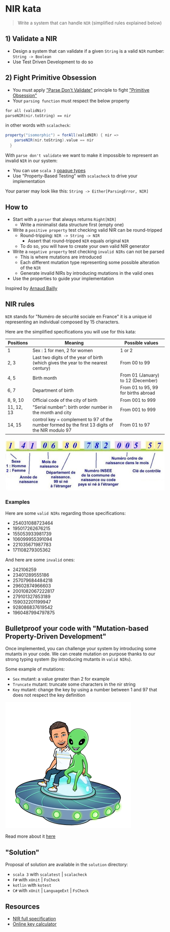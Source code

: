 # NIR kata
> Write a system that can handle `NIR` (simplified rules explained below)

## 1) Validate a NIR
- Design a system that can validate if a given `String` is a valid `NIR` number: `String -> Boolean`
- Use Test Driven Development to do so


## 2) Fight Primitive Obsession
- You must apply ["Parse Don't Validate"](https://xtrem-tdd.netlify.app/Flavours/parse-dont-validate) principle to fight ["Primitive Obsession"](https://xtrem-tdd.netlify.app/Flavours/no-primitive-types)
- Your `parsing function` must respect the below property
```text
for all (validNir)
parseNIR(nir.toString) == nir
```

in other words with `scalacheck`:

```scala
property("isomorphic") = forAll(validNIR) { nir =>
    parseNIR(nir.toString).value == nir
  }
```

With `parse don't validate` we want to make it impossible to represent an invalid `NIR` in our system:

- You can use `scala 3` [opaque types](https://docs.scala-lang.org/scala3/book/types-opaque-types.html)
- Use "Property-Based Testing" with `scalacheck` to drive your implementation

Your parser may look like this: `String -> Either[ParsingError, NIR]`

## How to
- Start with a `parser` that always returns `Right[NIR]`
  - Write a minimalist data structure first (empty one)
- Write a `positive property` test checking valid NIR can be round-tripped
  - Round-tripping: `NIR -> String -> NIR`
    - Assert that round-tripped `NIR` equals original `NIR` 
  - To do so, you will have to create your own valid NIR generator
- Write a `negative property` test checking `invalid NIRs` can not be parsed
  - This is where mutations are introduced
  - Each different mutation type representing some possible alteration of the `NIR`
  - Generate invalid NIRs by introducing mutations in the valid ones
- Use the properties to guide your implementation

Inspired by [Arnaud Bailly](https://abailly.github.io/about.html)

## NIR rules
`NIR` stands for "Numéro de sécurité sociale en France" it is a unique id representing an individual composed by 15 characters.

Here are the simplified specifications you will use for this kata:

| Positions  | Meaning                                                                                         | Possible values                     |
|------------|-------------------------------------------------------------------------------------------------|-------------------------------------|
| 1          | Sex : 1 for men, 2 for women                                                                    | 1 or 2                              |
| 2, 3       | Last two digits of the year of birth (which gives the year to the nearest century)              | From 00 to 99                       |
| 4, 5       | Birth month                                                                                     | From 01 (January) to 12 (December)  |
| 6, 7       | Department of birth                                                                             | From 01 to 95, 99 for births abroad |
| 8, 9, 10   | Official code of the city of birth                                                              | From 001 to 999                     |
| 11, 12, 13 | "Serial number": birth order number in the month and city                                       | From 001 to 999                     |
| 14, 15     | control key = complement to 97 of the number formed by the first 13 digits of the NIR modulo 97 | From 01 to 97                       |

![nir example](img/nir.jpg)

### Examples
Here are some `valid NIRs` regarding those specifications:
- 254031088723464
- 195017262676215
- 155053933981739
- 106099955391094
- 221035671987783
- 171108279305362

And here are some `invalid` ones:
- 242106259
- 23401289555186
- 257079684484218
- 29602874966603
- 2001082067222817
- 279101327853189
- 159032201199947
- 928086837619542
- 1960487994797875

## Bulletproof your code with "Mutation-based Property-Driven Development"
Once implemented, you can challenge your system by introducing some mutants in your code.
We can create mutation on purpose thanks to our strong typing system (by introducing mutants in `valid NIRs`).

Some example of mutations:
- `Sex` mutant: a value greater than 2 for example
- `Truncate` mutant: truncate some characters in the nir string
- `Key` mutant: change the key by using a number between 1 and 97 that does not respect the key definition  

![Mutation-based Property-Driven Development](img/mutation-based-property-driven-development.png)

Read more about it [here](https://abailly.github.io/posts/mutation-testing.html)

## "Solution"
Proposal of solution are available in the `solution` directory:

- `scala 3` with `scalatest` | `scalacheck`
- `F#` with `xUnit` | `FsCheck`
- `kotlin` with `kotest`
- `C#` with `xUnit` | `LanguageExt` | `FsCheck`

## Resources
- [NIR full specification](https://fr.wikipedia.org/wiki/Num%C3%A9ro_de_s%C3%A9curit%C3%A9_sociale_en_France)
- [Online key calculator](http://nourtier.net/cle_NIR/cle_NIR.htm)

